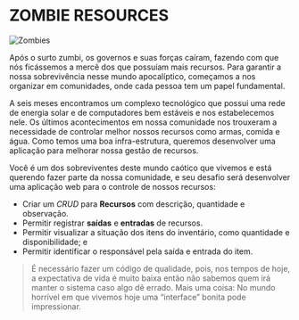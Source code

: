 # ZOMBIE RESOURCES

![Zombies](https://1.bp.blogspot.com/-nZGSpAiM8JM/UoajD2jeZuI/AAAAAAAAAR4/YCOT3XpuKDU/s1600/apocalipse-zumbi.jpg)

Após o surto zumbi, os governos e suas forças caíram, fazendo com que nós ficássemos a mercê dos que possuíam mais recursos.
Para garantir a nossa sobrevivência nesse mundo apocalíptico, começamos a nos organizar em comunidades, onde cada pessoa tem um papel fundamental.

A seis meses encontramos um complexo tecnológico que possui uma rede de energia solar e de computadores bem estáveis e nos estabelecemos nele. Os últimos acontecimentos em nossa comunidade nos trouxeram a necessidade de controlar melhor nossos recursos como armas, comida e água. Como temos uma boa infra-estrutura, queremos desenvolver uma aplicação para melhorar nossa gestão de recursos.

Você é um dos sobreviventes deste mundo caótico que vivemos e está querendo fazer parte da nossa
comunidade, e seu desafio será desenvolver uma aplicação web para o controle de nossos recursos:

- Criar um _CRUD_ para **Recursos** com descrição, quantidade e observação.
- Permitir registrar **saídas** e **entradas** de recursos.
- Permitir visualizar a situação dos itens do inventário, como quantidade e disponibilidade; e
- Permitir identificar o responsável pela saída e entrada do item.

>É necessário fazer um código de qualidade, pois, nos tempos de hoje, a expectativa de vida é muito baixa então não sabemos quem irá manter
>o sistema caso algo dê errado. Mais uma coisa: No mundo horrível em que vivemos hoje uma “interface” bonita pode impressionar.